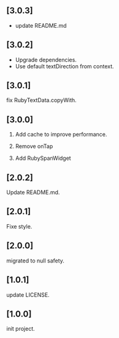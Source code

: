 ## [3.0.3]

* update README.md

## [3.0.2]

* Upgrade dependencies.
* Use default textDirection from context.

## [3.0.1]

fix RubyTextData.copyWith.

## [3.0.0]

1. Add cache to improve performance.

2. Remove onTap

3. Add RubySpanWidget

## [2.0.2]

Update README.md.

## [2.0.1]

Fixe style.

## [2.0.0]

migrated to null safety.

## [1.0.1]

update LICENSE.

## [1.0.0]

init project.
